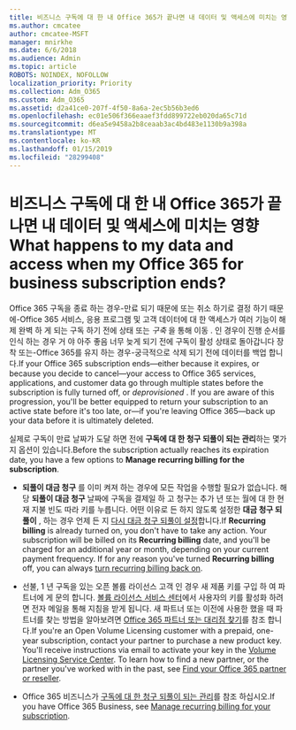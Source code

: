 ```yaml
---
title: 비즈니스 구독에 대 한 내 Office 365가 끝나면 내 데이터 및 액세스에 미치는 영향
ms.author: cmcatee
author: cmcatee-MSFT
manager: mnirkhe
ms.date: 6/6/2018
ms.audience: Admin
ms.topic: article
ROBOTS: NOINDEX, NOFOLLOW
localization_priority: Priority
ms.collection: Adm_O365
ms.custom: Adm_O365
ms.assetid: d2a41ce0-207f-4f50-8a6a-2ec5b56b3ed6
ms.openlocfilehash: ec01e506f366eaaef3fdd899722eb020da65c71d
ms.sourcegitcommit: d6ea5e9458a2b8ceaab3ac4bd483e1130b9a398a
ms.translationtype: MT
ms.contentlocale: ko-KR
ms.lasthandoff: 01/15/2019
ms.locfileid: "28299408"
---
```

# <a name="what-happens-to-my-data-and-access-when-my-office-365-for-business-subscription-ends"></a><span data-ttu-id="c7f6f-102">비즈니스 구독에 대 한 내 Office 365가 끝나면 내 데이터 및 액세스에 미치는 영향</span><span class="sxs-lookup"><span data-stu-id="c7f6f-102">What happens to my data and access when my Office 365 for business subscription ends?</span></span>

<span data-ttu-id="c7f6f-p101">Office 365 구독을 종료 하는 경우-만료 되기 때문에 또는 취소 하기로 결정 하기 때문에-Office 365 서비스, 응용 프로그램 및 고객 데이터에 대 한 액세스가 여러 기능이 해제 완벽 하 게 되는 구독 하기 전에 상태 또는 *구축* 을 통해 이동  . 인 경우이 진행 순서를 인식 하는 경우 거 야 아주 좋음 너무 늦게 되기 전에 구독이 활성 상태로 돌아갑니다 장착 또는-Office 365를 유지 하는 경우-궁극적으로 삭제 되기 전에 데이터를 백업 합니다.</span><span class="sxs-lookup"><span data-stu-id="c7f6f-p101">If your Office 365 subscription ends—either because it expires, or because you decide to cancel—your access to Office 365 services, applications, and customer data go through multiple states before the subscription is fully turned off, or  *deprovisioned*  . If you are aware of this progression, you'll be better equipped to return your subscription to an active state before it's too late, or—if you're leaving Office 365—back up your data before it is ultimately deleted.</span></span> 
  
<span data-ttu-id="c7f6f-105">실제로 구독이 만료 날짜가 도달 하면 전에 **구독에 대 한 청구 되풀이 되는 관리**하는 몇가지 옵션이 있습니다.</span><span class="sxs-lookup"><span data-stu-id="c7f6f-105">Before the subscription actually reaches its expiration date, you have a few options to **Manage recurring billing for the subscription**.</span></span> 
  
- <span data-ttu-id="c7f6f-p102">**되풀이 대금 청구** 를 이미 켜져 하는 경우에 모든 작업을 수행할 필요가 없습니다. 해당 **되풀이 대금 청구** 날짜에 구독을 결제일 하 고 청구는 추가 년 또는 월에 대 한 현재 지불 빈도 따라 키를 누릅니다. 어떤 이유로 든 하지 않도록 설정한 **대금 청구 되풀이** , 하는 경우 언제 든 지 [다시 대금 청구 되풀이 설정](https://support.office.com/article/8d83b530-f4ca-47f6-a666-e5791cbacc7e)합니다.</span><span class="sxs-lookup"><span data-stu-id="c7f6f-p102">If **Recurring billing** is already turned on, you don't have to take any action. Your subscription will be billed on its **Recurring billing** date, and you'll be charged for an additional year or month, depending on your current payment frequency. If for any reason you've turned **Recurring billing** off, you can always [turn recurring billing back on](https://support.office.com/article/8d83b530-f4ca-47f6-a666-e5791cbacc7e).</span></span>
    
- <span data-ttu-id="c7f6f-p103">선불, 1 년 구독을 있는 오픈 볼륨 라이선스 고객 인 경우 새 제품 키를 구입 하 여 파트너에 게 문의 합니다. [볼륨 라이선스 서비스 센터](https://go.microsoft.com/fwlink/p/?LinkID=282016)에서 사용자의 키를 활성화 하려면 전자 메일을 통해 지침을 받게 됩니다. 새 파트너 또는 이전에 사용한 했을 때 파트너를 찾는 방법을 알아보려면 [Office 365 파트너 또는 대리점 찾기](https://support.office.com/article/b6c18a9b-2aed-4c84-9d75-af709160258c)를 참조 합니다.</span><span class="sxs-lookup"><span data-stu-id="c7f6f-p103">If you're an Open Volume Licensing customer with a prepaid, one-year subscription, contact your partner to purchase a new product key. You'll receive instructions via email to activate your key in the [Volume Licensing Service Center](https://go.microsoft.com/fwlink/p/?LinkID=282016). To learn how to find a new partner, or the partner you've worked with in the past, see [Find your Office 365 partner or reseller](https://support.office.com/article/b6c18a9b-2aed-4c84-9d75-af709160258c).</span></span>
    
- <span data-ttu-id="c7f6f-112">Office 365 비즈니스가 [구독에 대 한 청구 되풀이 되는 관리](https://support.office.com/article/8d83b530-f4ca-47f6-a666-e5791cbacc7e)를 참조 하십시오.</span><span class="sxs-lookup"><span data-stu-id="c7f6f-112">If you have Office 365 Business, see [Manage recurring billing for your subscription](https://support.office.com/article/8d83b530-f4ca-47f6-a666-e5791cbacc7e).</span></span>
    

